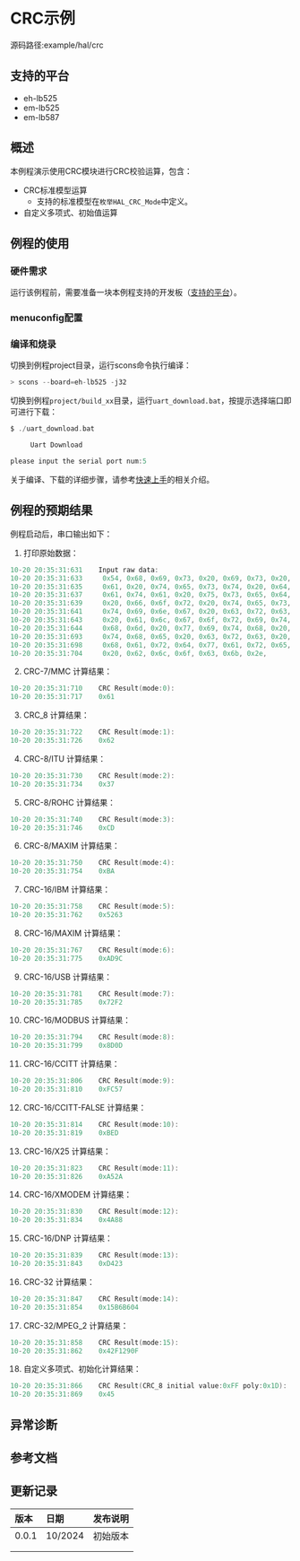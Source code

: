 # CRC示例
源码路径:example/hal/crc
## 支持的平台
<!-- 支持哪些板子和芯片平台 -->
+ eh-lb525
+ em-lb525
+ em-lb587
## 概述
<!-- 例程简介 -->
本例程演示使用CRC模块进行CRC校验运算，包含：
+ CRC标准模型运算
     - 支持的标准模型在`枚举HAL_CRC_Mode`中定义。
+ 自定义多项式、初始值运算

## 例程的使用
<!-- 说明如何使用例程，比如连接哪些硬件管脚观察波形，编译和烧写可以引用相关文档。
对于rt_device的例程，还需要把本例程用到的配置开关列出来，比如PWM例程用到了PWM1，需要在onchip菜单里使能PWM1 -->

### 硬件需求
运行该例程前，需要准备一块本例程支持的开发板（[支持的平台](quick_start)）。

### menuconfig配置


### 编译和烧录
切换到例程project目录，运行scons命令执行编译：
```c
> scons --board=eh-lb525 -j32
```
切换到例程`project/build_xx`目录，运行`uart_download.bat`，按提示选择端口即可进行下载：
```c
$ ./uart_download.bat

     Uart Download

please input the serial port num:5
```
关于编译、下载的详细步骤，请参考[快速上手](quick_start)的相关介绍。

## 例程的预期结果
<!-- 说明例程运行结果，比如哪几个灯会亮，会打印哪些log，以便用户判断例程是否正常运行，运行结果可以结合代码分步骤说明 -->
例程启动后，串口输出如下：
1. 打印原始数据：
```c
10-20 20:35:31:631    Input raw data:
10-20 20:35:31:633     0x54, 0x68, 0x69, 0x73, 0x20, 0x69, 0x73, 0x20,
10-20 20:35:31:635     0x61, 0x20, 0x74, 0x65, 0x73, 0x74, 0x20, 0x64,
10-20 20:35:31:637     0x61, 0x74, 0x61, 0x20, 0x75, 0x73, 0x65, 0x64,
10-20 20:35:31:639     0x20, 0x66, 0x6f, 0x72, 0x20, 0x74, 0x65, 0x73,
10-20 20:35:31:641     0x74, 0x69, 0x6e, 0x67, 0x20, 0x63, 0x72, 0x63,
10-20 20:35:31:643     0x20, 0x61, 0x6c, 0x67, 0x6f, 0x72, 0x69, 0x74,
10-20 20:35:31:644     0x68, 0x6d, 0x20, 0x77, 0x69, 0x74, 0x68, 0x20,
10-20 20:35:31:693     0x74, 0x68, 0x65, 0x20, 0x63, 0x72, 0x63, 0x20,
10-20 20:35:31:698     0x68, 0x61, 0x72, 0x64, 0x77, 0x61, 0x72, 0x65,
10-20 20:35:31:704     0x20, 0x62, 0x6c, 0x6f, 0x63, 0x6b, 0x2e,
```
2. CRC-7/MMC 计算结果：
```c
10-20 20:35:31:710    CRC Result(mode:0):
10-20 20:35:31:717    0x61
```
3. CRC_8 计算结果：
```c
10-20 20:35:31:722    CRC Result(mode:1):
10-20 20:35:31:726    0x62
```
4. CRC-8/ITU 计算结果：
```c
10-20 20:35:31:730    CRC Result(mode:2):
10-20 20:35:31:734    0x37
```
5. CRC-8/ROHC 计算结果：
```c
10-20 20:35:31:740    CRC Result(mode:3):
10-20 20:35:31:746    0xCD
```
6. CRC-8/MAXIM 计算结果：
```c
10-20 20:35:31:750    CRC Result(mode:4):
10-20 20:35:31:754    0xBA
```
7. CRC-16/IBM 计算结果：
```c
10-20 20:35:31:758    CRC Result(mode:5):
10-20 20:35:31:762    0x5263
```
8. CRC-16/MAXIM 计算结果：
```c
10-20 20:35:31:767    CRC Result(mode:6):
10-20 20:35:31:775    0xAD9C
```
9. CRC-16/USB 计算结果：
```c
10-20 20:35:31:781    CRC Result(mode:7):
10-20 20:35:31:785    0x72F2
```
10. CRC-16/MODBUS 计算结果：
```c
10-20 20:35:31:794    CRC Result(mode:8):
10-20 20:35:31:799    0x8D0D
```
11. CRC-16/CCITT 计算结果：
```c
10-20 20:35:31:806    CRC Result(mode:9):
10-20 20:35:31:810    0xFC57
```
12. CRC-16/CCITT-FALSE 计算结果：
```c
10-20 20:35:31:814    CRC Result(mode:10):
10-20 20:35:31:819    0xBED
```
13. CRC-16/X25 计算结果：
```c
10-20 20:35:31:823    CRC Result(mode:11):
10-20 20:35:31:826    0xA52A
```
14. CRC-16/XMODEM 计算结果：
```c
10-20 20:35:31:830    CRC Result(mode:12):
10-20 20:35:31:834    0x4A88
```
15. CRC-16/DNP 计算结果：
```c
10-20 20:35:31:839    CRC Result(mode:13):
10-20 20:35:31:843    0xD423
```
16. CRC-32 计算结果：
```c
10-20 20:35:31:847    CRC Result(mode:14):
10-20 20:35:31:854    0x15B6B604
```
17. CRC-32/MPEG_2 计算结果：
```c
10-20 20:35:31:858    CRC Result(mode:15):
10-20 20:35:31:862    0x42F1290F
```
18. 自定义多项式、初始化计算结果：
```c
10-20 20:35:31:866    CRC Result(CRC_8 initial value:0xFF poly:0x1D):
10-20 20:35:31:869    0x45 
```

## 异常诊断

## 参考文档
<!-- 对于rt_device的示例，rt-thread官网文档提供的较详细说明，可以在这里添加网页链接，例如，参考RT-Thread的[RTC文档](https://www.rt-thread.org/document/site/#/rt-thread-version/rt-thread-standard/programming-manual/device/rtc/rtc) -->

## 更新记录
|版本 |日期   |发布说明 |
|:---|:---|:---|
|0.0.1 |10/2024 |初始版本 |
| | | |
| | | |
